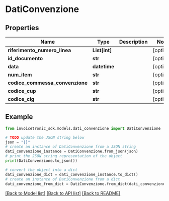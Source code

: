 # DatiConvenzione


## Properties

Name | Type | Description | Notes
------------ | ------------- | ------------- | -------------
**riferimento_numero_linea** | **List[int]** |  | [optional] 
**id_documento** | **str** |  | [optional] 
**data** | **datetime** |  | [optional] 
**num_item** | **str** |  | [optional] 
**codice_commessa_convenzione** | **str** |  | [optional] 
**codice_cup** | **str** |  | [optional] 
**codice_cig** | **str** |  | [optional] 

## Example

```python
from invoicetronic_sdk.models.dati_convenzione import DatiConvenzione

# TODO update the JSON string below
json = "{}"
# create an instance of DatiConvenzione from a JSON string
dati_convenzione_instance = DatiConvenzione.from_json(json)
# print the JSON string representation of the object
print(DatiConvenzione.to_json())

# convert the object into a dict
dati_convenzione_dict = dati_convenzione_instance.to_dict()
# create an instance of DatiConvenzione from a dict
dati_convenzione_from_dict = DatiConvenzione.from_dict(dati_convenzione_dict)
```
[[Back to Model list]](../README.md#documentation-for-models) [[Back to API list]](../README.md#documentation-for-api-endpoints) [[Back to README]](../README.md)


